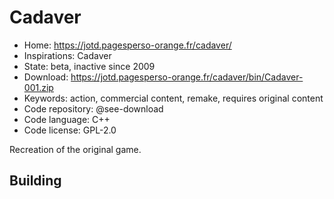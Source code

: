 # Cadaver

- Home: https://jotd.pagesperso-orange.fr/cadaver/
- Inspirations: Cadaver
- State: beta, inactive since 2009
- Download: https://jotd.pagesperso-orange.fr/cadaver/bin/Cadaver-001.zip
- Keywords: action, commercial content, remake, requires original content
- Code repository: @see-download
- Code language: C++
- Code license: GPL-2.0

Recreation of the original game.

## Building
